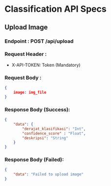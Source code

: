 # Classification API Specs

## Upload Image
### Endpoint : POST /api/upload

### Request Header :
- X-API-TOKEN: Token (Mandatory)

### Request Body :
```json
{
    image: img_file
}
```

### Response Body (Success):
```json
{
    "data": {
        "derajat_klasifikasi": "Int",
        "confidence_score" : "Float",
        "deskripsi": "String"
    }
}
```

### Response Body (Failed):
```json
{
    "data": "Failed to upload image"
}
```
